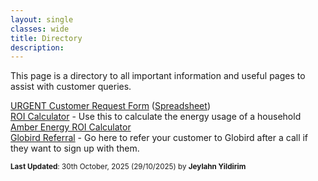 ```yaml
---
layout: single
classes: wide
title: Directory
description: 
---
```


This page is a directory to all important information and useful pages to assist with customer queries.

[URGENT Customer Request Form](https://forms.gle/ANRUfSSjfoWDMBuJ8) ([Spreadsheet](https://docs.google.com/spreadsheets/d/1IbSqhcb3ydtOR7kGhDEfH5UX3C9vfmLNt9F8hoLnhDY/edit?usp=sharing))  
[ROI Calculator](https://www.aussiesolarbatteries.com.au/battery-roi-calculator) - Use this to calculate the energy usage of a household  
[Amber Energy ROI Calculator](https://roi.amber.com.au/)  
[Globird Referral](https://www.globirdenergy.com.au/energy-saver/zerohero-partner-hub/?pcode=SOLARSYSTEM) - Go here to refer your customer to Globird after a call if they want to sign up with them.

<sup>**Last Updated**: 30th October, 2025 (29/10/2025) by **Jeylahn Yildirim**</sup>
